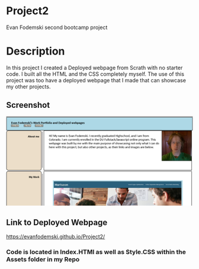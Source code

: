 # Project2
Evan Fodemski second bootcamp project

# Description
In this project I created a Deployed webpage from Scrath with no starter code. I built all the HTML and the CSS completely myself. The use of this project was too have a deployed webpage that I made that can showcase my other projects. 


## Screenshot
![Alt text](PJ2SS.png)

## Link to Deployed Webpage
https://evanfodemski.github.io/Project2/




### Code is located in Index.HTMl as well as Style.CSS within the Assets folder in my Repo